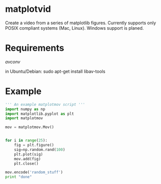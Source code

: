 matplotvid
==========

Create a video from a series of matplotlib figures.
Currently supports only POSIX compliant systems (Mac, Linux). Windows support is planed.

Requirements
==

*avconv*

in Ubuntu/Debian: 
sudo apt-get install libav-tools

Example
==
```python
''' An example matplotmov script '''
import numpy as np
import matplotlib.pyplot as plt
import matplotmov

mov = matplotmov.Mov() 


for i in range(25):
    fig = plt.figure()
    sig=np.random.rand(100)
    plt.plot(sig)
    mov.add(fig)
    plt.close()

mov.encode('random_stuff')
print "done"
```